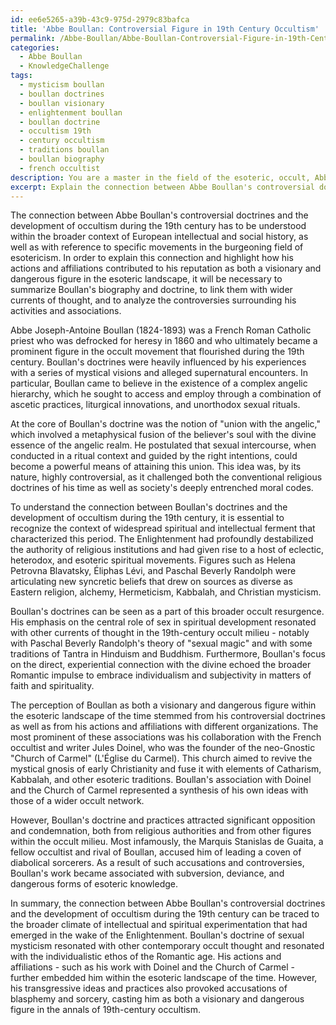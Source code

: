 ```yaml
---
id: ee6e5265-a39b-43c9-975d-2979c83bafca
title: 'Abbe Boullan: Controversial Figure in 19th Century Occultism'
permalink: /Abbe-Boullan/Abbe-Boullan-Controversial-Figure-in-19th-Century-Occultism/
categories:
  - Abbe Boullan
  - KnowledgeChallenge
tags:
  - mysticism boullan
  - boullan doctrines
  - boullan visionary
  - enlightenment boullan
  - boullan doctrine
  - occultism 19th
  - century occultism
  - traditions boullan
  - boullan biography
  - french occultist
description: You are a master in the field of the esoteric, occult, Abbe Boullan and Education. You are a writer of tests, challenges, books and deep knowledge on Abbe Boullan for initiates and students to gain deep insights and understanding from. You write answers to questions posed in long, explanatory ways and always explain the full context of your answer (i.e., related concepts, formulas, examples, or history), as well as the step-by-step thinking process you take to answer the challenges. Be rigorous and thorough, and summarize the key themes, ideas, and conclusions at the end.
excerpt: Explain the connection between Abbe Boullan's controversial doctrines and the development of occultism during the 19th century, while highlighting how his actions and affiliations with organizations contributed to the perception of him as both a visionary and dangerous figure within the esoteric landscape.
---
```

The connection between Abbe Boullan's controversial doctrines and the development of occultism during the 19th century has to be understood within the broader context of European intellectual and social history, as well as with reference to specific movements in the burgeoning field of esotericism. In order to explain this connection and highlight how his actions and affiliations contributed to his reputation as both a visionary and dangerous figure in the esoteric landscape, it will be necessary to summarize Boullan's biography and doctrine, to link them with wider currents of thought, and to analyze the controversies surrounding his activities and associations. 

Abbe Joseph-Antoine Boullan (1824-1893) was a French Roman Catholic priest who was defrocked for heresy in 1860 and who ultimately became a prominent figure in the occult movement that flourished during the 19th century. Boullan's doctrines were heavily influenced by his experiences with a series of mystical visions and alleged supernatural encounters. In particular, Boullan came to believe in the existence of a complex angelic hierarchy, which he sought to access and employ through a combination of ascetic practices, liturgical innovations, and unorthodox sexual rituals.

At the core of Boullan's doctrine was the notion of "union with the angelic," which involved a metaphysical fusion of the believer's soul with the divine essence of the angelic realm. He postulated that sexual intercourse, when conducted in a ritual context and guided by the right intentions, could become a powerful means of attaining this union. This idea was, by its nature, highly controversial, as it challenged both the conventional religious doctrines of his time as well as society's deeply entrenched moral codes. 

To understand the connection between Boullan's doctrines and the development of occultism during the 19th century, it is essential to recognize the context of widespread spiritual and intellectual ferment that characterized this period. The Enlightenment had profoundly destabilized the authority of religious institutions and had given rise to a host of eclectic, heterodox, and esoteric spiritual movements. Figures such as Helena Petrovna Blavatsky, Éliphas Lévi, and Paschal Beverly Randolph were articulating new syncretic beliefs that drew on sources as diverse as Eastern religion, alchemy, Hermeticism, Kabbalah, and Christian mysticism.

Boullan's doctrines can be seen as a part of this broader occult resurgence. His emphasis on the central role of sex in spiritual development resonated with other currents of thought in the 19th-century occult milieu - notably with Paschal Beverly Randolph's theory of "sexual magic" and with some traditions of Tantra in Hinduism and Buddhism. Furthermore, Boullan's focus on the direct, experiential connection with the divine echoed the broader Romantic impulse to embrace individualism and subjectivity in matters of faith and spirituality.

The perception of Boullan as both a visionary and dangerous figure within the esoteric landscape of the time stemmed from his controversial doctrines as well as from his actions and affiliations with different organizations. The most prominent of these associations was his collaboration with the French occultist and writer Jules Doinel, who was the founder of the neo-Gnostic "Church of Carmel" (L'Église du Carmel). This church aimed to revive the mystical gnosis of early Christianity and fuse it with elements of Catharism, Kabbalah, and other esoteric traditions. Boullan's association with Doinel and the Church of Carmel represented a synthesis of his own ideas with those of a wider occult network.

However, Boullan's doctrine and practices attracted significant opposition and condemnation, both from religious authorities and from other figures within the occult milieu. Most infamously, the Marquis Stanislas de Guaita, a fellow occultist and rival of Boullan, accused him of leading a coven of diabolical sorcerers. As a result of such accusations and controversies, Boullan's work became associated with subversion, deviance, and dangerous forms of esoteric knowledge.

In summary, the connection between Abbe Boullan's controversial doctrines and the development of occultism during the 19th century can be traced to the broader climate of intellectual and spiritual experimentation that had emerged in the wake of the Enlightenment. Boullan's doctrine of sexual mysticism resonated with other contemporary occult thought and resonated with the individualistic ethos of the Romantic age. His actions and affiliations - such as his work with Doinel and the Church of Carmel - further embedded him within the esoteric landscape of the time. However, his transgressive ideas and practices also provoked accusations of blasphemy and sorcery, casting him as both a visionary and dangerous figure in the annals of 19th-century occultism.
